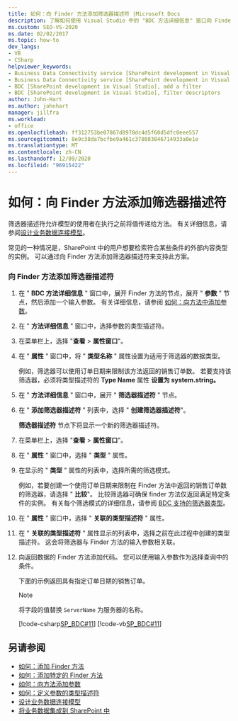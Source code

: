 ```yaml
---
title: 如何：向 Finder 方法添加筛选器描述符 |Microsoft Docs
description: 了解如何使用 Visual Studio 中的 "BDC 方法详细信息" 窗口向 Finder 方法添加筛选器描述符。
ms.custom: SEO-VS-2020
ms.date: 02/02/2017
ms.topic: how-to
dev_langs:
- VB
- CSharp
helpviewer_keywords:
- Business Data Connectivity service [SharePoint development in Visual Studio], filter descriptors
- Business Data Connectivity service [SharePoint development in Visual Studio], add a filter
- BDC [SharePoint development in Visual Studio], add a filter
- BDC [SharePoint development in Visual Studio], filter descriptors
author: John-Hart
ms.author: johnhart
manager: jillfra
ms.workload:
- office
ms.openlocfilehash: ff312753be07867d8978dc4d5f60d5dfc0eee557
ms.sourcegitcommit: 8e9c38da7bcfbe9a461c378083846714933a0e1e
ms.translationtype: MT
ms.contentlocale: zh-CN
ms.lasthandoff: 12/09/2020
ms.locfileid: "96915422"
---
```

# <a name="how-to-add-a-filter-descriptor-to-a-finder-method"></a>如何：向 Finder 方法添加筛选器描述符
  筛选器描述符允许模型的使用者在执行之前将值传递给方法。 有关详细信息，请参阅[设计业务数据连接模型](../sharepoint/designing-a-business-data-connectivity-model.md)。

 常见的一种情况是，SharePoint 中的用户想要检索符合某些条件的外部内容类型的实例。 可以通过向 Finder 方法添加筛选器描述符来支持此方案。

### <a name="to-add-a-filter-descriptor-to-a-finder-method"></a>向 Finder 方法添加筛选器描述符

1. 在 " **BDC 方法详细信息** " 窗口中，展开 Finder 方法的节点，展开 " **参数** " 节点，然后添加一个输入参数。 有关详细信息，请参阅 [如何：向方法中添加参数](../sharepoint/how-to-add-a-parameter-to-a-method.md)。

2. 在 " **方法详细信息** " 窗口中，选择参数的类型描述符。

3. 在菜单栏上，选择 "**查看**  >  **属性窗口**"。

4. 在 " **属性** " 窗口中，将 " **类型名称** " 属性设置为适用于筛选器的数据类型。

     例如，筛选器可以使用订单日期来限制该方法返回的销售订单数。 若要支持该筛选器，必须将类型描述符的 **Type Name** 属性 **设置为 system.string。**

5. 在 " **方法详细信息** " 窗口中，展开 " **筛选器描述符** " 节点。

6. 在 " **添加筛选器描述符** " 列表中，选择 " **创建筛选器描述符**"。

     **筛选器描述符** 节点下将显示一个新的筛选器描述符。

7. 在菜单栏上，选择 "**查看**  >  **属性窗口**"。

8. 在 " **属性** " 窗口中，选择 " **类型** " 属性。

9. 在显示的 " **类型** " 属性的列表中，选择所需的筛选模式。

     例如，若要创建一个使用订单日期来限制在 Finder 方法中返回的销售订单数的筛选器，请选择 " **比较**"。 比较筛选器可确保 finder 方法仅返回满足特定条件的实例。 有关每个筛选模式的详细信息，请参阅 [BDC 支持的筛选器类型](/previous-versions/office/developer/sharepoint-2010/ee556392(v=office.14))。

10. 在 " **属性** " 窗口中，选择 " **关联的类型描述符** " 属性。

11. 在 " **关联的类型描述符** " 属性显示的列表中，选择之前在此过程中创建的类型描述符。 这会将筛选器与 Finder 方法的输入参数相关联。

12. 向返回数据的 Finder 方法添加代码。 您可以使用输入参数作为选择查询中的条件。

     下面的示例返回具有指定订单日期的销售订单。

    > [!NOTE]
    > 将字段的值替换 `ServerName` 为服务器的名称。

     [!code-csharp[SP_BDC#11](../sharepoint/codesnippet/CSharp/SP_BDC/bdcmodel1/salesorderservice.cs#11)]
     [!code-vb[SP_BDC#11](../sharepoint/codesnippet/VisualBasic/sp_bdc/bdcmodel1/salesorderservice.vb#11)]

## <a name="see-also"></a>另请参阅
- [如何：添加 Finder 方法](../sharepoint/how-to-add-a-finder-method.md)
- [如何：添加特定的 Finder 方法](../sharepoint/how-to-add-a-specific-finder-method.md)
- [如何：向方法添加参数](../sharepoint/how-to-add-a-parameter-to-a-method.md)
- [如何：定义参数的类型描述符](../sharepoint/how-to-define-the-type-descriptor-of-a-parameter.md)
- [设计业务数据连接模型](../sharepoint/designing-a-business-data-connectivity-model.md)
- [将业务数据集成到 SharePoint 中](../sharepoint/integrating-business-data-into-sharepoint.md)
